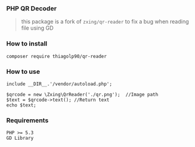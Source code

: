 ### PHP QR Decoder 
> this package is a fork of `zxing/qr-reader` to fix a bug when reading file using GD

### How to install
`composer require thiagolp90/qr-reader`

### How to use
```
include __DIR__.'/vendor/autoload.php';

$qrcode = new \Zxing\QrReader('./qr.png');  //Image path
$text = $qrcode->text(); //Return text 
echo $text;
```

### Requirements
```
PHP >= 5.3
GD Library
```
